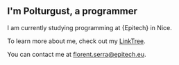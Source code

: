 ## I'm Polturgust, a programmer


I am currently studying programming at {Epitech} in Nice.

To learn more about me, check out my [LinkTree](https://linktr.ee/florent_serra).

You can contact me at [florent.serra@epitech.eu](mailto:florent.serra@epitech.eu).
